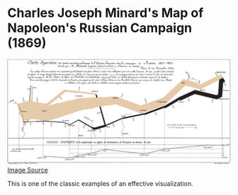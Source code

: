 # Charles Joseph Minard's Map of Napoleon's Russian Campaign (1869)
![map of Napoleon's Russian campaign](Images/Minard.png)
[Image Source](https://upload.wikimedia.org/wikipedia/commons/2/29/Minard.png)

This is one of the classic examples of an effective visualization.
